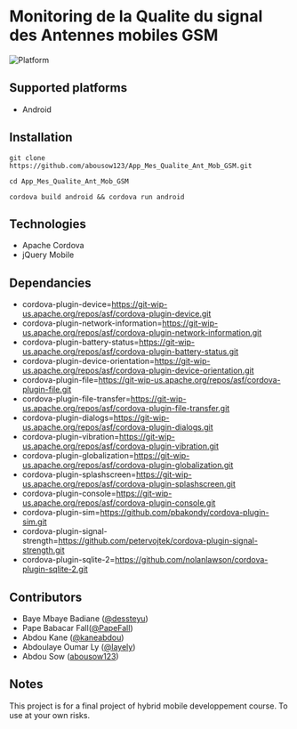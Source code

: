 # Monitoring de la Qualite du signal des Antennes mobiles GSM

![Platform](https://img.shields.io/badge/platform-android-lightgrey.svg)


## Supported platforms

* Android

## Installation

`git clone https://github.com/abousow123/App_Mes_Qualite_Ant_Mob_GSM.git`

`cd App_Mes_Qualite_Ant_Mob_GSM`

`cordova build android && cordova run android`

## Technologies

* Apache Cordova
* jQuery Mobile

## Dependancies

* cordova-plugin-device=https://git-wip-us.apache.org/repos/asf/cordova-plugin-device.git
* cordova-plugin-network-information=https://git-wip-us.apache.org/repos/asf/cordova-plugin-network-information.git
* cordova-plugin-battery-status=https://git-wip-us.apache.org/repos/asf/cordova-plugin-battery-status.git
* cordova-plugin-device-orientation=https://git-wip-us.apache.org/repos/asf/cordova-plugin-device-orientation.git
* cordova-plugin-file=https://git-wip-us.apache.org/repos/asf/cordova-plugin-file.git
* cordova-plugin-file-transfer=https://git-wip-us.apache.org/repos/asf/cordova-plugin-file-transfer.git
* cordova-plugin-dialogs=https://git-wip-us.apache.org/repos/asf/cordova-plugin-dialogs.git
* cordova-plugin-vibration=https://git-wip-us.apache.org/repos/asf/cordova-plugin-vibration.git
* cordova-plugin-globalization=https://git-wip-us.apache.org/repos/asf/cordova-plugin-globalization.git
* cordova-plugin-splashscreen=https://git-wip-us.apache.org/repos/asf/cordova-plugin-splashscreen.git
* cordova-plugin-console=https://git-wip-us.apache.org/repos/asf/cordova-plugin-console.git
* cordova-plugin-sim=https://github.com/pbakondy/cordova-plugin-sim.git
* cordova-plugin-signal-strength=https://github.com/petervojtek/cordova-plugin-signal-strength.git
* cordova-plugin-sqlite-2=https://github.com/nolanlawson/cordova-plugin-sqlite-2.git

## Contributors

* Baye Mbaye Badiane ([@dessteyu](https://github.com/dessteyu))
* Pape Babacar Fall([@PapeFall](https://github.com/PapeFall))
* Abdou Kane ([@kaneabdou](https://github.com/kaneabdou))
* Abdoulaye Oumar Ly ([@layely](https://github.com/layely))
* Abdou Sow ([abousow123](https://github.com/abousow123))

## Notes 

This project is for a final project of hybrid mobile developpement course. 
To use at your own risks.
